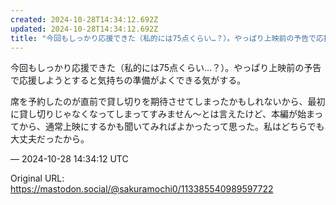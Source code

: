 ```yaml
---
created: 2024-10-28T14:34:12.692Z
updated: 2024-10-28T14:34:12.692Z
title: "今回もしっかり応援できた（私的には75点くらい…？）。やっぱり上映前の予告で応援しようとすると気持ちの準備がよくできる気がする。席を予約したのが直前で貸し切りを[...]"
---
```


<p>今回もしっかり応援できた（私的には75点くらい…？）。やっぱり上映前の予告で応援しようとすると気持ちの準備がよくできる気がする。</p><p>席を予約したのが直前で貸し切りを期待させてしまったかもしれないから、最初に貸し切りじゃなくなってしまってすみません〜とは言えたけど、本編が始まってから、通常上映にするかも聞いてみればよかったって思った。私はどちらでも大丈夫だったから。</p>

&mdash; 2024-10-28 14:34:12 UTC

Original URL: https://mastodon.social/@sakuramochi0/113385540989597722
